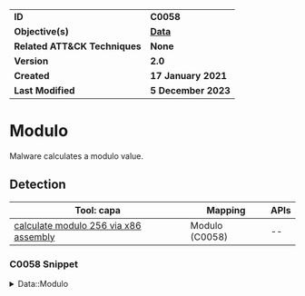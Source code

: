 <table>
<tr>
<td><b>ID</b></td>
<td><b>C0058</b></td>
</tr>
<tr>
<td><b>Objective(s)</b></td>
<td><b><a href="../data">Data</a></b></td>
</tr>
<tr>
<td><b>Related ATT&CK Techniques</b></td>
<td><b>None</b></td>
</tr>
<tr>
<td><b>Version</b></td>
<td><b>2.0</b></td>
</tr>
<tr>
<td><b>Created</b></td>
<td><b>17 January 2021</b></td>
</tr>
<tr>
<td><b>Last Modified</b></td>
<td><b>5 December 2023</b></td>
</tr>
</table>


# Modulo

Malware calculates a modulo value.

## Detection

|Tool: capa|Mapping|APIs|
|---|---|---|
|[calculate modulo 256 via x86 assembly](https://github.com/mandiant/capa-rules/blob/master/lib/calculate-modulo-256-via-x86-assembly.yml)|Modulo (C0058)|--|

### C0058 Snippet
<details>
<summary> Data::Modulo </summary>
SHA256: 465d3aac3ca4daa9ad4de04fcb999f358396efd7abceed9701c9c28c23c126db
Location: 0x403135
<pre>
and     param_3, 0xff   ; Taking the bitwise AND of any number x with a number equivalent to (2^n - 1) where n is a whole number is congruent to taking x % 2^n.  In this case, x = param_3 and 0xff = 255 which satisfies (2^n - 1) for n = 8.
</pre>
</details>
